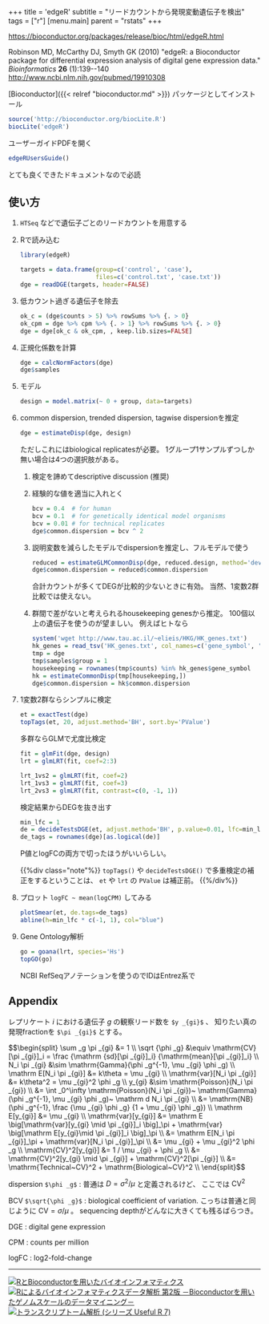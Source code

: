 +++
title = 'edgeR'
subtitle = "リードカウントから発現変動遺伝子を検出"
tags = ["r"]
[menu.main]
  parent = "rstats"
+++

<https://bioconductor.org/packages/release/bioc/html/edgeR.html>

Robinson MD, McCarthy DJ, Smyth GK (2010)
"edgeR: a Bioconductor package for differential expression analysis of digital gene expression data."
*Bioinformatics* **26** (1):139--140
<http://www.ncbi.nlm.nih.gov/pubmed/19910308>

[Bioconductor]({{< relref "bioconductor.md" >}}) パッケージとしてインストール

```r
source('http://bioconductor.org/biocLite.R')
biocLite('edgeR')
```

ユーザーガイドPDFを開く

```r
edgeRUsersGuide()
```

とても良くできたドキュメントなので必読

## 使い方

1.  `HTSeq` などで遺伝子ごとのリードカウントを用意する
2.  Rで読み込む

    ```r
    library(edgeR)

    targets = data.frame(group=c('control', 'case'),
                         files=c('control.txt', 'case.txt'))
    dge = readDGE(targets, header=FALSE)
    ```

3.  低カウント過ぎる遺伝子を除去

    ```r
    ok_c = (dge$counts > 5) %>% rowSums %>% {. > 0}
    ok_cpm = dge %>% cpm %>% {. > 1} %>% rowSums %>% {. > 0}
    dge = dge[ok_c & ok_cpm, , keep.lib.sizes=FALSE]
    ```

4.  正規化係数を計算

    ```r
    dge = calcNormFactors(dge)
    dge$samples
    ```

5.  モデル

    ```r
    design = model.matrix(~ 0 + group, data=targets)
    ```

6.  common dispersion, trended dispersion, tagwise dispersionを推定

    ```r
    dge = estimateDisp(dge, design)
    ```

    ただしこれにはbiological replicatesが必要。
    1グループ1サンプルずつしか無い場合は4つの選択肢がある。

    1.  検定を諦めてdescriptive discussion (推奨)
    2.  経験的な値を適当に入れとく

        ```r
        bcv = 0.4  # for human
        bcv = 0.1  # for genetically identical model organisms
        bcv = 0.01 # for technical replicates
        dge$common.dispersion = bcv ^ 2
        ```

    3.  説明変数を減らしたモデルでdispersionを推定し、フルモデルで使う

        ```r
        reduced = estimateGLMCommonDisp(dge, reduced.design, method='deviance', robust=TRUE, subset=NULL)
        dge$common.dispersion = reduced$common.dispersion
        ```

        合計カウントが多くてDEGが比較的少ないときに有効。
        当然、1変数2群比較では使えない。

    4.  群間で差がないと考えられるhousekeeping genesから推定。
        100個以上の遺伝子を使うのが望ましい。
        例えばヒトなら

        ```r
        system('wget http://www.tau.ac.il/~elieis/HKG/HK_genes.txt')
        hk_genes = read_tsv('HK_genes.txt', col_names=c('gene_symbol', 'refseq'))
        tmp = dge
        tmp$samples$group = 1
        housekeeping = rownames(tmp$counts) %in% hk_genes$gene_symbol
        hk = estimateCommonDisp(tmp[housekeeping,])
        dge$common.dispersion = hk$common.dispersion
        ```

7.  1変数2群ならシンプルに検定

    ```r
    et = exactTest(dge)
    topTags(et, 20, adjust.method='BH', sort.by='PValue')
    ```

    多群ならGLMで尤度比検定

    ```r
    fit = glmFit(dge, design)
    lrt = glmLRT(fit, coef=2:3)

    lrt_1vs2 = glmLRT(fit, coef=2)
    lrt_1vs3 = glmLRT(fit, coef=3)
    lrt_2vs3 = glmLRT(fit, contrast=c(0, -1, 1))
    ```

    検定結果からDEGを抜き出す

    ```r
    min_lfc = 1
    de = decideTestsDGE(et, adjust.method='BH', p.value=0.01, lfc=min_lfc)
    de_tags = rownames(dge)[as.logical(de)]
    ```

    P値とlogFCの両方で切ったほうがいいらしい。

    {{%div class="note"%}}
`topTags()` や `decideTestsDGE()`
で多重検定の補正をするということは、
`et` や `lrt` の `PValue` は補正前。
    {{%/div%}}

8.  プロット `logFC ~ mean(logCPM)` してみる

    ```r
    plotSmear(et, de.tags=de_tags)
    abline(h=min_lfc * c(-1, 1), col="blue")
    ```

9.  Gene Ontology解析

    ```r
    go = goana(lrt, species='Hs')
    topGO(go)
    ```

    NCBI RefSeqアノテーションを使うのでIDはEntrez系で

## Appendix

レプリケート *i* における遺伝子 *g* の観察リード数を `$y _{gi}$` 、
知りたい真の発現fractionを `$\pi _{gi}$` とする。

<div>$$\begin{split}
\sum _g \pi _{gi} &= 1 \\
\sqrt {\phi _g} &\equiv \mathrm{CV}[\pi _{gi}]_i
                = \frac {\mathrm {sd}[\pi _{gi}]_i} {\mathrm{mean}[\pi _{gi}]_i} \\
N_i \pi _{gi} &\sim \mathrm{Gamma}(\phi _g^{-1}, \mu _{gi} \phi _g) \\
\mathrm E[N_i \pi _{gi}] &= k\theta = \mu _{gi} \\
\mathrm{var}[N_i \pi _{gi}] &= k\theta^2 = \mu _{gi}^2 \phi _g \\
y_{gi} &\sim \mathrm{Poisson}(N_i \pi _{gi}) \\
       &= \int _0^\infty \mathrm{Poisson}(N_i \pi _{gi})~
                         \mathrm{Gamma}(\phi _g^{-1}, \mu _{gi} \phi _g)~ \mathrm d N_i \pi _{gi} \\
       &= \mathrm{NB}(\phi _g^{-1}, \frac {\mu _{gi} \phi _g} {1 + \mu _{gi} \phi _g}) \\
\mathrm E[y_{gi}] &= \mu _{gi} \\
\mathrm{var}[y_{gi}] &= \mathrm E \big[\mathrm{var}[y_{gi} \mid \pi _{gi}]_i \big]_\pi
                      + \mathrm{var} \big[\mathrm E[y_{gi}\mid \pi _{gi}]_i \big]_\pi \\
                     &= \mathrm E[N_i \pi _{gi}]_\pi + \mathrm{var}[N_i \pi _{gi}]_\pi \\
                     &= \mu _{gi} + \mu _{gi}^2 \phi _g \\
\mathrm{CV}^2[y_{gi}] &= 1 / \mu _{gi} + \phi _g \\
                   &= \mathrm{CV}^2[y_{gi} \mid \pi _{gi}] + \mathrm{CV}^2[\pi _{gi}] \\
                   &= \mathrm{Technical~CV}^2 + \mathrm{Biological~CV}^2 \\
\end{split}$$</div>

dispersion `$\phi _g$`
:   普通は $D = \sigma^2 / \mu$ と定義されるけど、
    ここでは $\mathrm{CV}^2$

BCV `$\sqrt{\phi _g}$`
:   biological coefficient of variation.
    こっちは普通と同じように $\mathrm{CV} = \sigma / \mu$ 。
    sequencing depthがどんなに大きくても残るばらつき。

DGE
:   digital gene expression

CPM
:   counts per million

logFC
:   log2-fold-change

------------------------------------------------------------------------

<a href="http://www.amazon.co.jp/exec/obidos/ASIN/4621062506/heavywatal-22/" rel="nofollow" target="_blank"><img src="http://ecx.images-amazon.com/images/I/41aQBFtkgBL._SX160_.jpg" alt="RとBioconductorを用いたバイオインフォマティクス" /></a>
<a href="http://www.amazon.co.jp/exec/obidos/ASIN/4320057082/heavywatal-22/" rel="nofollow" target="_blank"><img src="http://ecx.images-amazon.com/images/I/51yBjAPptKL._SX160_.jpg" alt="Rによるバイオインフォマティクスデータ解析 第2版 －Bioconductorを用いたゲノムスケールのデータマイニング－" /></a>
<a href="http://www.amazon.co.jp/exec/obidos/ASIN/4320123700/heavywatal-22/" rel="nofollow" target="_blank"><img src="http://ecx.images-amazon.com/images/I/41aoEmhUR0L._SX160_.jpg" alt="トランスクリプトーム解析 (シリーズ Useful R 7)" /></a>
